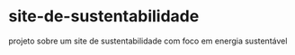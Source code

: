 # site-de-sustentabilidade
projeto sobre um site de sustentabilidade com foco em energia sustentável
